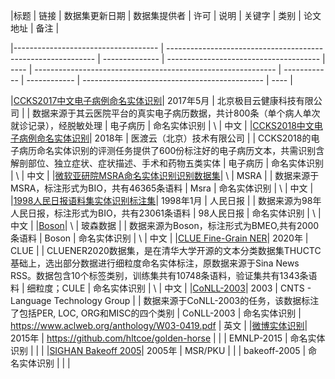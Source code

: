 |标题  | 链接                                                         | 数据集更新日期 | 数据集提供者                           | 许可 | 说明                                                         | 关键字       | 类别         | 论文地址                                      | 备注 |

|------------------------------------ | ------------------------------------------------------------ | -------------- | -------------------------------------- | ---- | ------------------------------------------------------------ | ------------ | ------------ | --------------------------------------------- | ---- |

|[CCKS2017中文电子病例命名实体识别](https://biendata.com/competition/CCKS2017_2/data/)| 2017年5月      | 北京极目云健康科技有限公司             |      | 数据来源于其云医院平台的真实电子病历数据，共计800条（单个病人单次就诊记录），经脱敏处理 | 电子病历     | 命名实体识别 | \                                             | 中文 |
|[CCKS2018中文电子病例命名实体识别](https://biendata.com/competition/CCKS2018_1/data/)| 2018年         | 医渡云（北京）技术有限公司             |      | CCKS2018的电子病历命名实体识别的评测任务提供了600份标注好的电子病历文本，共需识别含解剖部位、独立症状、症状描述、手术和药物五类实体 | 电子病历     | 命名实体识别 | \                                             | 中文 |
|[微软亚研院MSRA命名实体识别识别数据集](https://github.com/lemonhu/NER-BERT-pytorch/tree/master/data/msra)| \              | MSRA                                   |      | 数据来源于MSRA，标注形式为BIO，共有46365条语料               | Msra         | 命名实体识别 | \                                             | 中文 |
|[1998人民日报语料集实体识别标注集](https://github.com/ThunderingII/nlp_ner/tree/master/data)| 1998年1月      | 人民日报                               |      | 数据来源为98年人民日报，标注形式为BIO，共有23061条语料       | 98人民日报   | 命名实体识别 | \                                             | 中文 |
|[Boson](https://github.com/TomatoTang/BILSTM-CRF)| \              | 玻森数据                               |      | 数据来源为Boson，标注形式为BMEO,共有2000条语料               | Boson        | 命名实体识别 | \                                             | 中文 |
|[CLUE Fine-Grain NER](https://storage.googleapis.com/cluebenchmark/tasks/cluener_public.zip)| 2020年         | CLUE                                   |      | CLUENER2020数据集，是在清华大学开源的文本分类数据集THUCTC基础上，选出部分数据进行细粒度命名实体标注，原数据来源于Sina News RSS。数据包含10个标签类别，训练集共有10748条语料，验证集共有1343条语料 | 细粒度；CULE | 命名实体识别 | \                                             | 中文 |
|[CoNLL-2003](https://www.clips.uantwerpen.be/conll2003/ner/)| 2003           | CNTS - Language Technology Group       |      | 数据来源于CoNLL-2003的任务，该数据标注了包括PER, LOC, ORG和MISC的四个类别 | CoNLL-2003   | 命名实体识别 | https://www.aclweb.org/anthology/W03-0419.pdf | 英文 |
|[微博实体识别](https://github.com/hltcoe/golden-horse)| 2015年         | https://github.com/hltcoe/golden-horse |      |                                                              | EMNLP-2015   | 命名实体识别 |                                               |      |
|[SIGHAN Bakeoff 2005](http://sighan.cs.uchicago.edu/bakeoff2005/)| 2005年         | MSR/PKU                                |      |                                                              | bakeoff-2005 | 命名实体识别 |                                               |      |
